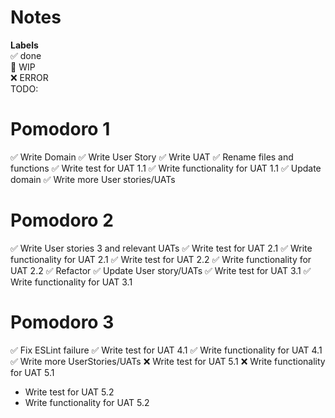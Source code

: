 # Notes

**Labels**  
✅ done  
🚧 WIP  
❌ ERROR  
TODO:

# Pomodoro 1

✅ Write Domain
✅ Write User Story
✅ Write UAT
✅ Rename files and functions
✅ Write test for UAT 1.1
✅ Write functionality for UAT 1.1
✅ Update domain
✅ Write more User stories/UATs

# Pomodoro 2

✅ Write User stories 3 and relevant UATs
✅ Write test for UAT 2.1
✅ Write functionality for UAT 2.1
✅ Write test for UAT 2.2
✅ Write functionality for UAT 2.2
✅ Refactor
✅ Update User story/UATs
✅ Write test for UAT 3.1
✅ Write functionality for UAT 3.1

# Pomodoro 3

✅ Fix ESLint failure
✅ Write test for UAT 4.1
✅ Write functionality for UAT 4.1
✅ Write more UserStories/UATs
❌ Write test for UAT 5.1
❌ Write functionality for UAT 5.1

- Write test for UAT 5.2
- Write functionality for UAT 5.2

